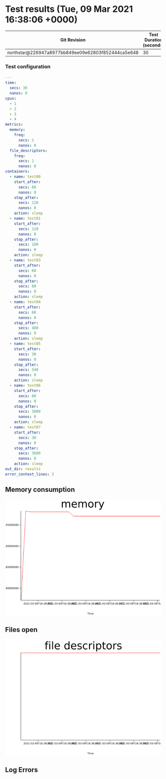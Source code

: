 # Test results (Tue, 09 Mar 2021 16:38:06 +0000)


Git Revision | Test Duration (seconds)
------------ | -----------------------
northstar@226947a8977bb849ee09e62803f852444ca5e648 | 30

### Test configuration
```yaml
---
time:
  secs: 30
  nanos: 0
cpus:
  - 1
  - 2
  - 3
  - 4
metrics:
  memory:
    freq:
      secs: 1
      nanos: 0
  file_descriptors:
    freq:
      secs: 1
      nanos: 0
containers:
  - name: test00
    start_after:
      secs: 60
      nanos: 0
    stop_after:
      secs: 120
      nanos: 0
    action: sleep
  - name: test01
    start_after:
      secs: 120
      nanos: 0
    stop_after:
      secs: 180
      nanos: 0
    action: sleep
  - name: test03
    start_after:
      secs: 60
      nanos: 0
    stop_after:
      secs: 60
      nanos: 0
    action: sleep
  - name: test04
    start_after:
      secs: 60
      nanos: 0
    stop_after:
      secs: 480
      nanos: 0
    action: sleep
  - name: test05
    start_after:
      secs: 30
      nanos: 0
    stop_after:
      secs: 540
      nanos: 0
    action: sleep
  - name: test06
    start_after:
      secs: 60
      nanos: 0
    stop_after:
      secs: 3000
      nanos: 0
    action: sleep
  - name: test07
    start_after:
      secs: 30
      nanos: 0
    stop_after:
      secs: 3600
      nanos: 0
    action: sleep
out_dir: results
error_context_lines: 3

```

## Memory consumption

![memory graph](plots/memory.png)
## Files open

![file descriptors graph](plots/fd.png)
## Log Errors


